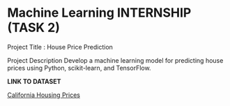 # Machine Learning INTERNSHIP (TASK 2)

Project Title : House Price Prediction

Project Description
Develop a machine learning model for predicting house prices using Python, scikit-learn, and TensorFlow.

**LINK TO DATASET**

[California Housing Prices](https://www.kaggle.com/datasets/camnugent/california-housing-prices)
